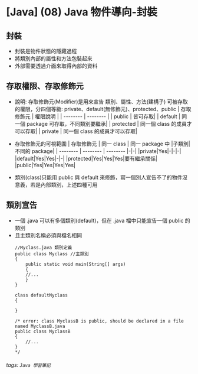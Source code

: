 # [Java] (08) Java 物件導向-封裝
## 封裝
* 封裝是物件狀態的隱藏過程
* 將類別內部的屬性和方法包裝起來
* 外部需要透過介面來取得內部的資料
## 存取權限、存取修飾元
* 說明: 存取修飾元(Modifier)是用來宣告 類別、屬性、方法(建構子) 可被存取的權限，分四個等級: private、default(無修飾元)、protected、public
    | 存取修飾元 | 權限說明 |
    | -------- | -------- |
    | public  | 皆可存取|
    | default  | 同一個 package 可存取，不同類別要繼承|
    | protected | 同一個 class 的成員才可以存取|
    | private  | 同一個 class 的成員才可以存取|
    
* 存取修飾元的可視範圍
    | 存取修飾元 | 同一 class | 同一 package 中 |子類別|不同的 package|
    | -------- | -------- | -------- |-|-|
    |private|Yes|-|-|-|
    |default|Yes|Yes|-|-|
    |protected|Yes|Yes|Yes|要有繼承關係|
    |public|Yes|Yes|Yes|Yes|
* 類別(class)只能用 public 與 default 來修飾，寫一個別人宣告不了的物件沒意義，若是內部類別，上述四種可用

## 類別宣告
* 一個 .java 可以有多個類別(default)，但在 .java 檔中只能宣告一個 public 的類別
* 且主類別名稱必須與檔名相同
    ```java=
    //Myclass.java 類別定義
    public class Myclass //主類別 
    {
        public static void main(String[] args)
        {
        //...
        }
    }
    
    class defaultMyclass
    {
    
    }
    
    /* error: class MyclassB is public, should be declared in a file named MyclassB.java
    public class MyclassB
    {
        //...
    }
    */
    ```
###### tags: `Java 學習筆記`
